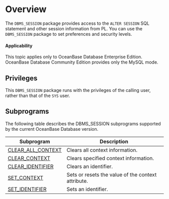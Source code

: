 # Overview

The `DBMS_SESSION` package provides access to the `ALTER SESSION` SQL statement and other session information from PL. You can use the `DBMS_SESSION` package to set preferences and security levels.

<main id="notice" >
    <h4>Applicability</h4>
    <p>This topic applies only to OceanBase Database Enterprise Edition. OceanBase Database Community Edition provides only the MySQL mode. </p>
  </main>

## Privileges

This `DBMS_SESSION` package runs with the privileges of the calling user, rather than that of the `SYS` user.

## Subprograms

The following table describes the DBMS_SESSION subprograms supported by the current OceanBase Database version.


| Subprogram | Description |
|--------------------------|---------------|
| [CLEAR_ALL_CONTEXT](2.clear-all-context-oracle.md) | Clears all context information.  |
| [CLEAR_CONTEXT](3.clear-context-oracle.md) | Clears specified context information.  |
| [CLEAR_IDENTIFIER](4.clear-identifier-oracle.md) | Clears an identifier.  |
| [SET_CONTEXT](5.set-context-oracle.md) | Sets or resets the value of the context attribute.  |
| [SET_IDENTIFIER](6.set-identifier-oracle.md) | Sets an identifier.  |
